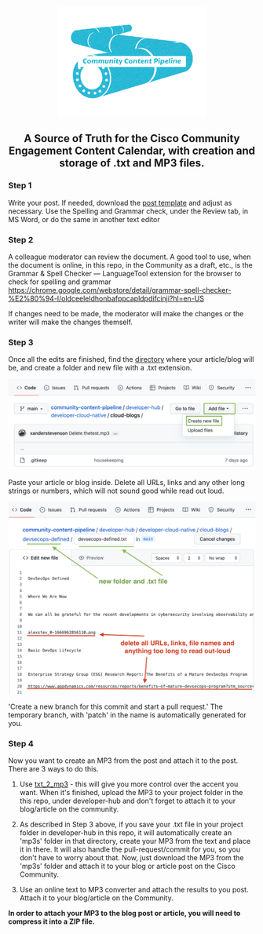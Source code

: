 <p align="center"><img src="https://github.com/xanderstevenson/community-content-pipeline/blob/main/media/community-content-pipeline-teal-transparent.png?raw=true" width=300 /></p>
<h2 align="center">A Source of Truth for  the Cisco Community Engagement Content Calendar, with creation and storage of .txt and MP3 files.</h1>


### Step 1


Write your post. If needed, download the [post template](https://github.com/xanderstevenson/community-content-pipeline/blob/main/community-post-template.docx) and adjust as necessary. Use the Spelling and Grammar check, under the Review tab, in MS Word, or do the same in another text editor


### Step 2

A colleague moderator can review the document. A good tool to use, when the document is online, in this repo, in the Community as a draft, etc., is the Grammar & Spell Checker — LanguageTool extension for the browser to check for spelling and grammar
https://chrome.google.com/webstore/detail/grammar-spell-checker-%E2%80%94-l/oldceeleldhonbafppcapldpdifcinji?hl=en-US

If changes need to be made, the moderator will make the changes or the writer will make the changes themself. 


### Step 3


Once all the edits are finished, find the [directory](https://github.com/xanderstevenson/community-content-pipeline/tree/main/developer-hub) where your article/blog will be, and create a folder and new file with a .txt extension. 


<p align="center"><img src="https://github.com/xanderstevenson/community-content-pipeline/blob/main/media/create-file.png?raw=true" width=700 /></p>


Paste your article or blog inside. Delete all URLs, links and any other long strings or numbers, which will not sound good while read out loud.

<p align="center"><img src="https://github.com/xanderstevenson/community-content-pipeline/blob/main/media/add-folder-paste-file.png?raw=true" width=700 /></p>





'Create a new branch for this commit and start a pull request.' The temporary branch, with 'patch' in the name is automatically generated for you.



### Step 4

Now you want to create an MP3 from the post and attach it to the post. There are 3 ways to do this.


1. Use [txt_2_mp3](https://github.com/xanderstevenson/txt_2_mp3) - this will give you more control over the accent you want. When it's finished, upload the MP3 to your project folder in the this repo, under developer-hub and don't forget to attach it to your blog/article on the community.

2. As described in Step 3 above, if you save your .txt file in your project folder in developer-hub in this repo, it will automatically create an 'mp3s' folder in that directory, create your MP3 from the text and place it in there. It will also handle the pull-request/commit for you, so you don't have to worry about that. Now, just download the MP3 from the 'mp3s' folder and attach it to your blog or article post on the Cisco Community.

3. Use an online text to MP3 converter and attach the results to you post. Attach it to your blog/article on the Community.


**In order to attach your MP3 to the blog post or article, you will need to compress it into a ZIP file.**


